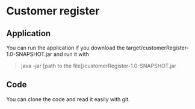 # Customer register  
## Application  
You can run the application if you download the target/customerRegister-1.0-SNAPSHOT.jar and run it with
> java -jar [path to the file]/customerRegister-1.0-SNAPSHOT.jar  

## Code  
You can clone the code and read it easily with git.
